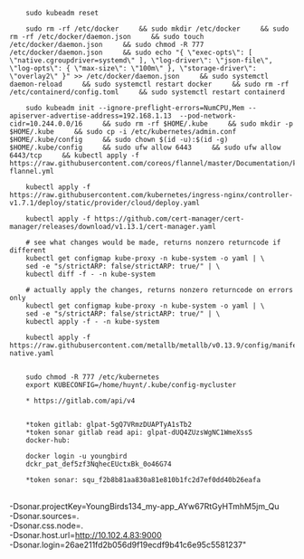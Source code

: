         sudo kubeadm reset 

        sudo rm -rf /etc/docker     && sudo mkdir /etc/docker     && sudo rm -rf /etc/docker/daemon.json     && sudo touch /etc/docker/daemon.json     && sudo chmod -R 777 /etc/docker/daemon.json     && sudo echo "{ \"exec-opts\": [ \"native.cgroupdriver=systemd\" ], \"log-driver\": \"json-file\", \"log-opts\": { \"max-size\": \"100m\" }, \"storage-driver\": \"overlay2\" }" >> /etc/docker/daemon.json     && sudo systemctl daemon-reload     && sudo systemctl restart docker     && sudo rm -rf /etc/containerd/config.toml     && sudo systemctl restart containerd

        sudo kubeadm init --ignore-preflight-errors=NumCPU,Mem --apiserver-advertise-address=192.168.1.13  --pod-network-cidr=10.244.0.0/16     && sudo rm -rf $HOME/.kube     && sudo mkdir -p $HOME/.kube     && sudo cp -i /etc/kubernetes/admin.conf $HOME/.kube/config     && sudo chown $(id -u):$(id -g) $HOME/.kube/config     && sudo ufw allow 6443     && sudo ufw allow 6443/tcp     && kubectl apply -f https://raw.githubusercontent.com/coreos/flannel/master/Documentation/kube-flannel.yml

        kubectl apply -f https://raw.githubusercontent.com/kubernetes/ingress-nginx/controller-v1.7.1/deploy/static/provider/cloud/deploy.yaml
        
        kubectl apply -f https://github.com/cert-manager/cert-manager/releases/download/v1.13.1/cert-manager.yaml

        # see what changes would be made, returns nonzero returncode if different
        kubectl get configmap kube-proxy -n kube-system -o yaml | \
        sed -e "s/strictARP: false/strictARP: true/" | \
        kubectl diff -f - -n kube-system

        # actually apply the changes, returns nonzero returncode on errors only
        kubectl get configmap kube-proxy -n kube-system -o yaml | \
        sed -e "s/strictARP: false/strictARP: true/" | \
        kubectl apply -f - -n kube-system

        kubectl apply -f https://raw.githubusercontent.com/metallb/metallb/v0.13.9/config/manifests/metallb-native.yaml


        sudo chmod -R 777 /etc/kubernetes
        export KUBECONFIG=/home/huynt/.kube/config-mycluster

        * https://gitlab.com/api/v4


        *token gitlab: glpat-5gQ7VRmzDUAPTyA1sTb2
        *token sonar gitlab read api: glpat-dUQ4ZUzsWgNC1WmeXssS
        docker-hub: 

        docker login -u youngbird
        dckr_pat_def5zf3NqhecEUctxBk_0o46G74

        *token sonar: squ_f2b8b81aa830a81e810b1fc2d7ef0dd40b26eafa

        


\
           -Dsonar.projectKey=YoungBirds134_my-app_AYw67RtGyHTmhM5jm_Qu \
           -Dsonar.sources=. \
           -Dsonar.css.node=. \
           -Dsonar.host.url=http://10.102.4.83:9000 \
           -Dsonar.login=26ae211fd2b056d9f19ecdf9b41c6e95c5581237"